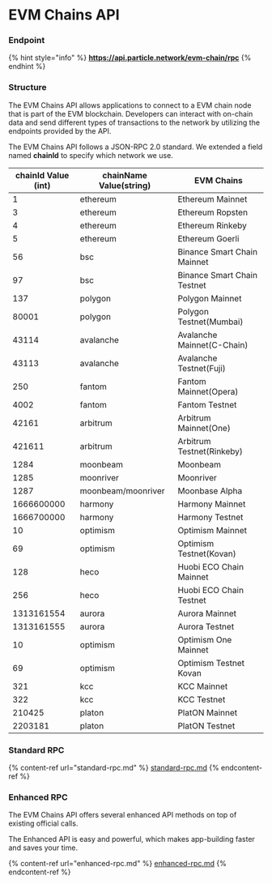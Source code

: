 # EVM Chains API

### Endpoint

{% hint style="info" %}
**https://api.particle.network/evm-chain/rpc**
{% endhint %}

### Structure

The EVM Chains API allows applications to connect to a EVM chain node that is part of the EVM blockchain. Developers can interact with on-chain data and send different types of transactions to the network by utilizing the endpoints provided by the API.

The EVM Chains API follows a JSON-RPC 2.0 standard. We extended a field named **chainId** to specify which network we use.

| chainId Value (int) | chainName Value(string) | EVM Chains                  |
| ------------------- | ----------------------- | --------------------------- |
| 1                   | ethereum                | Ethereum Mainnet            |
| 3                   | ethereum                | Ethereum Ropsten            |
| 4                   | ethereum                | Ethereum Rinkeby            |
| 5                   | ethereum                | Ethereum Goerli             |
| 56                  | bsc                     | Binance Smart Chain Mainnet |
| 97                  | bsc                     | Binance Smart Chain Testnet |
| 137                 | polygon                 | Polygon Mainnet             |
| 80001               | polygon                 | Polygon Testnet(Mumbai)     |
| 43114               | avalanche               | Avalanche Mainnet(C-Chain)  |
| 43113               | avalanche               | Avalanche Testnet(Fuji)     |
| 250                 | fantom                  | Fantom Mainnet(Opera)       |
| 4002                | fantom                  | Fantom Testnet              |
| 42161               | arbitrum                | Arbitrum Mainnet(One)       |
| 421611              | arbitrum                | Arbitrum Testnet(Rinkeby)   |
| 1284                | moonbeam                | Moonbeam                    |
| 1285                | moonriver               | Moonriver                   |
| 1287                | moonbeam/moonriver      | Moonbase Alpha              |
| 1666600000          | harmony                 | Harmony Mainnet             |
| 1666700000          | harmony                 | Harmony Testnet             |
| 10                  | optimism                | Optimism Mainnet            |
| 69                  | optimism                | Optimism Testnet(Kovan)     |
| 128                 | heco                    | Huobi ECO Chain Mainnet     |
| 256                 | heco                    | Huobi ECO Chain Testnet     |
| 1313161554          | aurora                  | Aurora Mainnet              |
| 1313161555          | aurora                  | Aurora Testnet              |
| 10                  | optimism                | Optimism One Mainnet        |
| 69                  | optimism                | Optimism Testnet Kovan      |
| 321                 | kcc                     | KCC Mainnet                 |
| 322                 | kcc                     | KCC Testnet                 |
| 210425              | platon                  | PlatON Mainnet              |
| 2203181             | platon                  | PlatON Testnet              |

### Standard RPC

{% content-ref url="standard-rpc.md" %}
[standard-rpc.md](standard-rpc.md)
{% endcontent-ref %}

### Enhanced RPC

The EVM Chains API offers several enhanced API methods on top of existing official calls.

The Enhanced API is easy and powerful, which makes app-building faster and saves your time.

{% content-ref url="enhanced-rpc.md" %}
[enhanced-rpc.md](enhanced-rpc.md)
{% endcontent-ref %}
